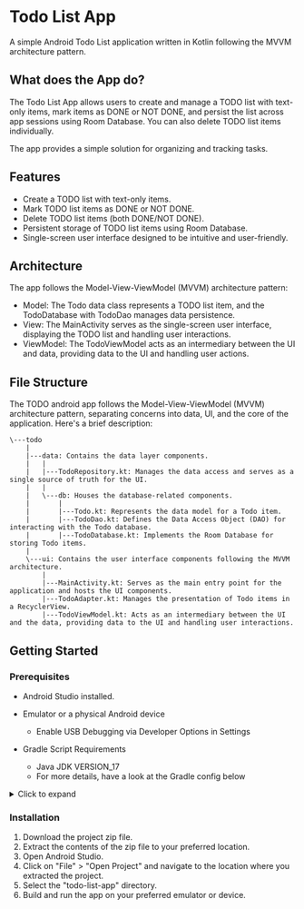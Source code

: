 # Todo List App

A simple Android Todo List application written in Kotlin following the MVVM architecture pattern.

## What does the App do?
The Todo List App allows users to create and manage a TODO list with text-only items, 
mark items as DONE or NOT DONE, and persist the list across app sessions using Room Database. 
You can also delete TODO list items individually.

The app provides a simple solution for organizing and tracking tasks.

## Features
- Create a TODO list with text-only items.
- Mark TODO list items as DONE or NOT DONE.
- Delete TODO list items (both DONE/NOT DONE).
- Persistent storage of TODO list items using Room Database.
- Single-screen user interface designed to be intuitive and user-friendly.

## Architecture
The app follows the Model-View-ViewModel (MVVM) architecture pattern:
- Model: The Todo data class represents a TODO list item, and the TodoDatabase with TodoDao manages data persistence.
- View: The MainActivity serves as the single-screen user interface, displaying the TODO list and handling user interactions.
- ViewModel: The TodoViewModel acts as an intermediary between the UI and data, providing data to the UI and handling user actions.

## File Structure
The TODO android app follows the Model-View-ViewModel (MVVM) architecture pattern, 
separating concerns into data, UI, and the core of the application. Here's a brief description:
```
\---todo
    |   
    |---data: Contains the data layer components.
    |   |   
    |   |---TodoRepository.kt: Manages the data access and serves as a single source of truth for the UI.
    |   |
    |   \---db: Houses the database-related components.
    |       |   
    |       |---Todo.kt: Represents the data model for a Todo item.
    |       |---TodoDao.kt: Defines the Data Access Object (DAO) for interacting with the Todo database.
    |       |---TodoDatabase.kt: Implements the Room Database for storing Todo items.
    |   
    \---ui: Contains the user interface components following the MVVM architecture.
        |   
        |---MainActivity.kt: Serves as the main entry point for the application and hosts the UI components.
        |---TodoAdapter.kt: Manages the presentation of Todo items in a RecyclerView.
        |---TodoViewModel.kt: Acts as an intermediary between the UI and the data, providing data to the UI and handling user interactions.

```

## Getting Started

### Prerequisites
- Android Studio installed.
- Emulator or a physical Android device 
  - Enable USB Debugging via Developer Options in Settings

- Gradle Script Requirements
  - Java JDK VERSION_17
  - For more details, have a look at the Gradle config below
  
<details> 
<summary>Click to expand</summary>

```
defaultConfig {
        applicationId = "com.example.todo"
        minSdk = 24
        targetSdk = 34
        versionCode = 1
        versionName = "1.0"

        testInstrumentationRunner = "androidx.test.runner.AndroidJUnitRunner"
        vectorDrawables {
            useSupportLibrary = true
        }
    }

    buildTypes {
        release {
            isMinifyEnabled = false
            proguardFiles(
                getDefaultProguardFile("proguard-android-optimize.txt"),
                "proguard-rules.pro"
            )
        }
    }
    compileOptions {
        sourceCompatibility = JavaVersion.VERSION_17
        targetCompatibility = JavaVersion.VERSION_17
    }
    kotlinOptions {
        jvmTarget = "17"
    }
```
</details>

### Installation

1. Download the project zip file.
2. Extract the contents of the zip file to your preferred location.
3. Open Android Studio.
4. Click on "File" > "Open Project" and navigate to the location where you extracted the project.
5. Select the "todo-list-app" directory.
6. Build and run the app on your preferred emulator or device.

